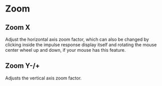 # Zoom

## Zoom X
Adjust the horizontal axis zoom factor, which can also be changed by
clicking inside the impulse response display itself and rotating the mouse center wheel up and down,
if your mouse has this feature.

## Zoom Y-/+
Adjusts the vertical axis zoom factor.


